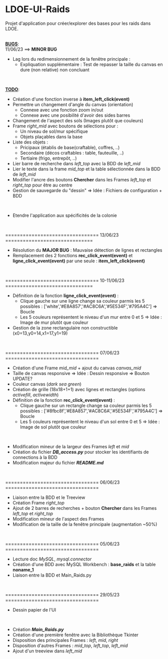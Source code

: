 # LDOE-UI-Raids
Projet d'application pour créer/explorer des bases pour les raids dans LDOE.
<br>
<br>


<ins>**BUGS**</ins>:<br>
11/06/23 ==> **MINOR BUG**
- Lag lors du redimensionnement de la fenêtre principale :
  - Expliquation supplémentaire : Test de repasser la taille du canvas en dure (non relative) non concluant
<br>


<ins>**TODO**</ins>:
- Création d'une fonction inverse à **item_left_click(event)**
- Permettre un changement d'angle du canvas (orientation)
  - Connexe avec une fonction zoom in/out
  - Connexe avec une posibilité d'avoir des sides barres
- Changement de l'aspect des sols (Images plutôt que couleurs)
- Frame _right_mid_ avec boutons de sélections pour :
  - Un niveau de sol/mur spécifique
  - Objets plaçables dans la base
- Liste des objets :
  - Pricipaux (établis de base(craftable), coffres, ..)
  - Secondaire (décos craftables : table, fauteuille, ..)
  - Tertiaire (frigo, entrepôt, ..) 
- Lier barre de recherche dans _left_top_ avec la BDD de _left_mid_
- Lier le texte dans la frame _mid_top_ et la table sélectionnée dans la BDD de _left_mid_
- Modifier l'ancre des boutons **Chercher** dans les Frames _left_top_ et _right_top_ pour être au centre
- Gestion de sauvegarde du "dessin" => Idée : Fichiers de configuration + BDD
<br>

- Etendre l'application aux spécificités de la colonie
<br>

================================ 13/06/23 ==============================
- Résolution du **MAJOR BUG** : Mauvaise détection de lignes et rectangles
- Remplacement des 2 fonctions **rec_click_event(event)** et **ligne_click_event(event)** par une seule : **item_left_click(event)**
<br>

================================ 10-11/06/23 ==============================
- Définition de la fonction **ligne_click_event(event)** :
  - Clique gauche sur une ligne change sa couleur parmis les 5 possibles : ['white','#E8A857','#AC8C6A','#5E534F','#795A4C'] => Boucle
  - Les 5 couleurs représentent le niveau d'un mur entre 0 et 5 => Idée : Image de mur plutôt que couleur
- Gestion de la zone rectangulaire non constructible (x0=13,y0=14,x1=17,y1=19)
<br>

================================ 07/06/23 ================================
- Création d'une Frame _mid_mid_ + ajout du canvas _canvas_mid_
- Taille de canvas responsive => Idée : Dessin responsive => Bouton UPDATE?
- Couleur canvas (_dark sea green_)
- Création de grille (18x18+1+1) avec lignes et rectangles (options _activefill_, _activewidth_)
- Définition de la fonction **rec_click_event(event)** :
  - Clique gauche sur un rectangle change sa couleur parmis les 5 possibles : ['#8fbc8f','#E8A857','#AC8C6A','#5E534F','#795A4C'] => Boucle
  - Les 5 couleurs représentent le niveau d'un sol entre 0 et 5 => Idée : Image de sol plutôt que couleur
<br>

- Modification mineur de la largeur des Frames _left_ et _mid_
- Création du fichier _**DB_access.py**_ pour stocker les identifiants de connections à la BDD
- Modification majeur du fichier _**README.md**_
<br>

================================ 06/06/23 ================================
- Liaison entre la BDD et le Treeview
- Création Frame _right_top_
- Ajout de 2 barres de recherches + bouton **Chercher** dans les Frames _left_top_ et _right_top_
- Modification mineur de l'aspect des Frames
- Modification de la taille de la fenêtre principale (augmentation ~50%)
<br>

================================ 05/06/23 ================================
- Lecture doc _MySQL_, _mysql.connector_
- Création d'une BDD avec MySQL Workbench : **base_raids** et la table **noname_1**
- Liaison entre la BDD et Main_Raids.py
<br>

================================ 29/05/23 ================================
- Dessin papier de l'UI
<br>

- Création _**Main_Raids.py**_
- Création d'une première fenêtre avec la Bibliothèque Tkinter
- Disposition des principales Frames : _left_, _mid_, _right_
- Disposition d'autres Frames : _mid_top_, _left_top_, _left_mid_
- Ajout d'un treeview dans _left_mid_


